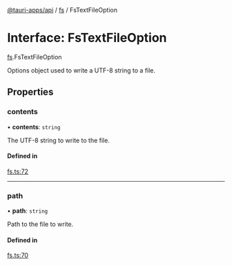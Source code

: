 [@tauri-apps/api](../index.md) / [fs](../modules/fs.md) / FsTextFileOption

# Interface: FsTextFileOption

[fs](../modules/fs.md).FsTextFileOption

Options object used to write a UTF-8 string to a file.

## Properties

### contents

• **contents**: `string`

The UTF-8 string to write to the file.

#### Defined in

[fs.ts:72](https://github.com/tauri-apps/tauri/blob/d5400a3/tooling/api/src/fs.ts#L72)

___

### path

• **path**: `string`

Path to the file to write.

#### Defined in

[fs.ts:70](https://github.com/tauri-apps/tauri/blob/d5400a3/tooling/api/src/fs.ts#L70)
